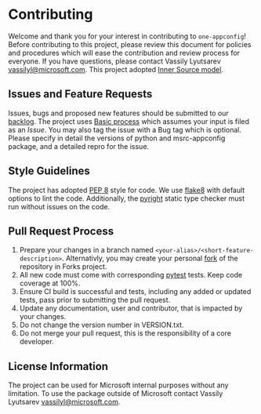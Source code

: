 # Contributing

Welcome and thank you for your interest
in contributing to `one-appconfig`! Before contributing to this
project, please review this document for policies and procedures which
will ease the contribution and review process for everyone. If you have
questions, please contact Vassily Lyutsarev vassilyl@microsoft.com. This project adopted
[Inner Source model](http://aka.ms/innersource).

## Issues and Feature Requests

Issues, bugs and proposed new features should be submitted to our [backlog](https://msrcambridge.visualstudio.com/One/_backlogs/backlog/msrc-appconfig/Issues/). The project uses [Basic process](https://docs.microsoft.com/en-us/azure/devops/boards/get-started/plan-track-work?view=azure-devops&tabs=basic-process) which assumes your input is filed
as an _Issue_. You may also tag the issue with a Bug tag which is optional. Please specify in detail the versions of python and msrc-appconfig package, and a detailed repro for the issue.

## Style Guidelines

The project has adopted [PEP 8](https://www.python.org/dev/peps/pep-0008/) style for code.
We use [flake8](https://pypi.org/project/flake8/) with default options to lint the code.
Additionally, the [pyright](https://github.com/microsoft/pyright) static type checker must run without issues on the code.

## Pull Request Process

1. Prepare your changes in a branch named `<your-alias>/<short-feature-description>`. 
   Alternativly, you may create your personal
   [fork](https://docs.microsoft.com/en-us/azure/devops/repos/git/forks?view=azure-devops) 
   of the repository in Forks project.
1. All new code must come with corresponding [pytest](https://docs.pytest.org/en/latest/) tests. Keep code coverage at 100%.
1. Ensure CI build is successful and tests, including any added or updated tests, pass prior to submitting the pull request.
1. Update any documentation, user and contributor, that is impacted by your changes.
1. Do not change the version number in VERSION.txt.
1. Do not merge your pull request, this is the responsibility of a core developer.

## License Information

The project can be used for Microsoft internal purposes without any limitation.
To use the package outside of Microsoft contact Vassily Lyutsarev vassilyl@microsoft.com.
